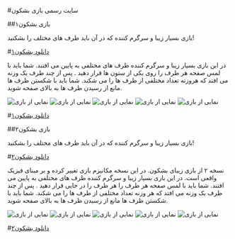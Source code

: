 #سایت رسمی بازی بشکون

##بازی بشکون۱

بازی بسیار زیبا و سرگرم کننده که در آن باید ظرف های مختلف را بشکنید!

#[دانلود بشکون۱](https://github.com/beshkoon/beshkoon/raw/master/beshkoon1.apk)

در این بازی بسیار زیبا و سرگرم کننده ظرف های مختلفی به پایین می افتند.
شما باید با لمس صفحه هر ظرف را روی یکی از ستون ها قرار دهید .
پس از چند ظرف یک وزنه می افتد که هروزنه تعداد مختلفی از ظرف ها را می شکند.
شما باید با شکستن ظرف ها مانع از رسیدن ظرف ها به بالای صفحه شوید.

![نمایی از بازی](https://github.com/beshkoon/beshkoon.github.io/raw/master/0.jpg)
![نمایی از بازی](https://github.com/beshkoon/beshkoon.github.io/raw/master/1.jpg)
![نمایی از بازی](https://github.com/beshkoon/beshkoon.github.io/raw/master/2.jpg)
![نمایی از بازی](https://github.com/beshkoon/beshkoon.github.io/raw/master/3.jpg)
![نمایی از بازی](https://github.com/beshkoon/beshkoon.github.io/raw/master/4.jpg)

#[دانلود بشکون۱](https://github.com/beshkoon/beshkoon/raw/master/beshkoon1.apk)


##بازی بشکون۲

بازی بسیار زیبا و سرگرم کننده که در آن باید ظرف های مختلف را بشکنید!

#[دانلود بشکون۲](https://github.com/beshkoon/beshkoon/raw/master/beshkoon2.apk)

نسخه ۲ از بازی زیبای بشکون. در این نسخه مکانیزم بازی تغییر کرده و بر مبنای فیزیک واقعی است.
در این بازی بسیار زیبا و سرگرم کننده ظرف های مختلفی به پایین می افتند.
شما باید با لمس صفحه هر ظرف را هر ظرف را در جایی قرار دهید .
پس از چند ظرف یک وزنه می افتد که هر وزنه تعداد مختلفی از ظرف ها را می شکند.
شما باید با شکستن ظرف ها مانع از رسیدن ظرف ها به بالای صفحه شوید.

![نمایی از بازی](https://github.com/beshkoon/beshkoon.github.io/raw/master/5.jpg)
![نمایی از بازی](https://github.com/beshkoon/beshkoon.github.io/raw/master/6.jpg)
![نمایی از بازی](https://github.com/beshkoon/beshkoon.github.io/raw/master/7.jpg)
![نمایی از بازی](https://github.com/beshkoon/beshkoon.github.io/raw/master/8.jpg)
![نمایی از بازی](https://github.com/beshkoon/beshkoon.github.io/raw/master/9.jpg)

#[دانلود بشکون۲](https://github.com/beshkoon/beshkoon/raw/master/beshkoon2.apk)

